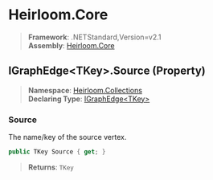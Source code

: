 # Heirloom.Core

> **Framework**: .NETStandard,Version=v2.1  
> **Assembly**: [Heirloom.Core][0]

## IGraphEdge\<TKey>.Source (Property)

> **Namespace**: [Heirloom.Collections][0]  
> **Declaring Type**: [IGraphEdge\<TKey>][1]

### Source

The name/key of the source vertex.

```cs
public TKey Source { get; }
```

> **Returns**: `TKey`

[0]: ../../../Heirloom.Core.md
[1]: ../IGraphEdge[TKey].md
